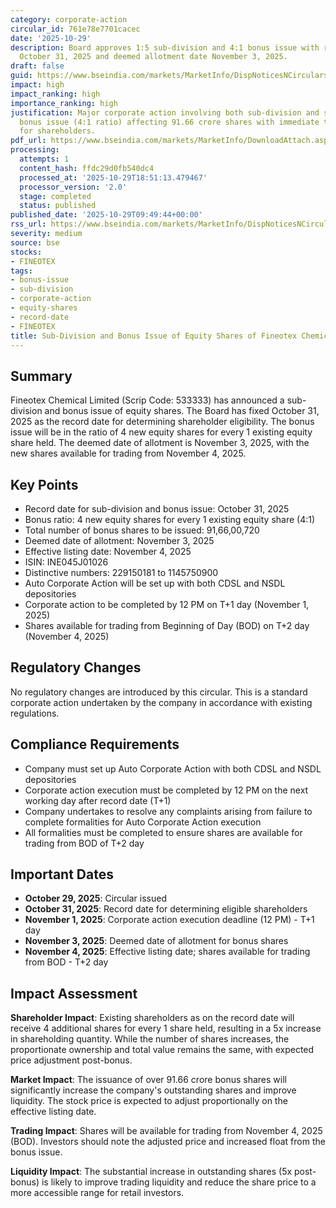 ```yaml
---
category: corporate-action
circular_id: 761e78e7701cacec
date: '2025-10-29'
description: Board approves 1:5 sub-division and 4:1 bonus issue with record date
  October 31, 2025 and deemed allotment date November 3, 2025.
draft: false
guid: https://www.bseindia.com/markets/MarketInfo/DispNoticesNCirculars.aspx?Noticeid={C7D7F303-6AE3-49F4-AC79-FFEC7D13DC95}&noticeno=20251029-5&dt=10/29/2025&icount=5&totcount=60&flag=0
impact: high
impact_ranking: high
importance_ranking: high
justification: Major corporate action involving both sub-division and significant
  bonus issue (4:1 ratio) affecting 91.66 crore shares with immediate trading implications
  for shareholders.
pdf_url: https://www.bseindia.com/markets/MarketInfo/DownloadAttach.aspx?id=20251029-5&attachedId=3ee5b349-a155-4e40-9ac0-d1ad0bb8404b
processing:
  attempts: 1
  content_hash: ffdc29d0fb540dc4
  processed_at: '2025-10-29T18:51:13.479467'
  processor_version: '2.0'
  stage: completed
  status: published
published_date: '2025-10-29T09:49:44+00:00'
rss_url: https://www.bseindia.com/markets/MarketInfo/DispNoticesNCirculars.aspx?Noticeid={C7D7F303-6AE3-49F4-AC79-FFEC7D13DC95}&noticeno=20251029-5&dt=10/29/2025&icount=5&totcount=60&flag=0
severity: medium
source: bse
stocks:
- FINEOTEX
tags:
- bonus-issue
- sub-division
- corporate-action
- equity-shares
- record-date
- FINEOTEX
title: Sub-Division and Bonus Issue of Equity Shares of Fineotex Chemical Limited
---
```


## Summary

Fineotex Chemical Limited (Scrip Code: 533333) has announced a sub-division and bonus issue of equity shares. The Board has fixed October 31, 2025 as the record date for determining shareholder eligibility. The bonus issue will be in the ratio of 4 new equity shares for every 1 existing equity share held. The deemed date of allotment is November 3, 2025, with the new shares available for trading from November 4, 2025.

## Key Points

- Record date for sub-division and bonus issue: October 31, 2025
- Bonus ratio: 4 new equity shares for every 1 existing equity share (4:1)
- Total number of bonus shares to be issued: 91,66,00,720
- Deemed date of allotment: November 3, 2025
- Effective listing date: November 4, 2025
- ISIN: INE045J01026
- Distinctive numbers: 229150181 to 1145750900
- Auto Corporate Action will be set up with both CDSL and NSDL depositories
- Corporate action to be completed by 12 PM on T+1 day (November 1, 2025)
- Shares available for trading from Beginning of Day (BOD) on T+2 day (November 4, 2025)

## Regulatory Changes

No regulatory changes are introduced by this circular. This is a standard corporate action undertaken by the company in accordance with existing regulations.

## Compliance Requirements

- Company must set up Auto Corporate Action with both CDSL and NSDL depositories
- Corporate action execution must be completed by 12 PM on the next working day after record date (T+1)
- Company undertakes to resolve any complaints arising from failure to complete formalities for Auto Corporate Action execution
- All formalities must be completed to ensure shares are available for trading from BOD of T+2 day

## Important Dates

- **October 29, 2025**: Circular issued
- **October 31, 2025**: Record date for determining eligible shareholders
- **November 1, 2025**: Corporate action execution deadline (12 PM) - T+1 day
- **November 3, 2025**: Deemed date of allotment for bonus shares
- **November 4, 2025**: Effective listing date; shares available for trading from BOD - T+2 day

## Impact Assessment

**Shareholder Impact**: Existing shareholders as on the record date will receive 4 additional shares for every 1 share held, resulting in a 5x increase in shareholding quantity. While the number of shares increases, the proportionate ownership and total value remains the same, with expected price adjustment post-bonus.

**Market Impact**: The issuance of over 91.66 crore bonus shares will significantly increase the company's outstanding shares and improve liquidity. The stock price is expected to adjust proportionally on the effective listing date.

**Trading Impact**: Shares will be available for trading from November 4, 2025 (BOD). Investors should note the adjusted price and increased float from the bonus issue.

**Liquidity Impact**: The substantial increase in outstanding shares (5x post-bonus) is likely to improve trading liquidity and reduce the share price to a more accessible range for retail investors.